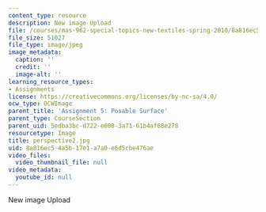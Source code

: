 ```yaml
---
content_type: resource
description: New image Upload
file: /courses/mas-962-special-topics-new-textiles-spring-2010/8a816ec54a5b17e1a7a0e6d5cbe476ae_perspective2.jpg
file_size: 51027
file_type: image/jpeg
image_metadata:
  caption: ''
  credit: ''
  image-alt: ''
learning_resource_types:
- Assignments
license: https://creativecommons.org/licenses/by-nc-sa/4.0/
ocw_type: OCWImage
parent_title: 'Assignment 5: Posable Surface'
parent_type: CourseSection
parent_uid: 5edba3bc-d722-e600-3a71-61b4af68e278
resourcetype: Image
title: perspective2.jpg
uid: 8a816ec5-4a5b-17e1-a7a0-e6d5cbe476ae
video_files:
  video_thumbnail_file: null
video_metadata:
  youtube_id: null
---
```

New image Upload